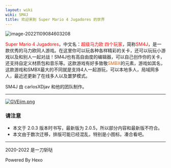 ```yaml
---
layout: wiki
wiki: SM4J
title: 欢迎来到 Super Mario 4 Jugadores 的世界
---
```


![image-20221109084603208](https://imgsrc.baidu.com/forum/pic/item/d043ad4bd11373f012ae435de10f4bfbfaed045a.jpg)

<font color=#FF0000>Super Mario 4 Jugadores</font>，中文名：<font color=#ff0000>超级马力欧 四个玩家</font>，简称<font color=#ff0000>SM4J</font>，是一款优秀的马力欧同人游戏。在这里你可以玩各种各样精彩的关卡，还可以玩玩小游戏以及和别人一起对战！SM4J也有高自由度的编辑器，可以自己创作你的关卡，还支持自定义材质包和音乐等。这款游戏有好多致敬<font color=#d2691e>SMBX</font>的元素，游戏如其名，这款游戏和SMBX最大的不同就是支持4人一起游玩，可以本地多人，局域网多人，最近还更新了在线多人以及噩梦模式。

SM4J 由 carlosXDjav 和他的团队制作。

------

[![GVEijm.png](https://www.helloimg.com/images/2022/02/27/GVEijm.png)](https://www.helloimg.com/image/GVEijm)

### 请注意

- 本文于 2.0.3 版本时书写，最新版为 2.0.5，所以部分内容和最新版不符合。
- 本文由于数次迁移，排版可能已经混乱，特别是小图标。凑合看吧。

------

2020-2022 是一刀斩哒

Powered By Hexo
